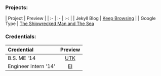 ### Projects:

| Project | Preview |
| :- | :- | :-: |
| Jekyll Blog | [Keep Browsing](/) |
| Google Type | [The Shipwrecked Man and The Sea](http://wlo.li/google-type/#dseeman)

### Credentials:

| Credential | Preview |
| :- | :-: |
| B.S. ME '14 | [UTK](http://mabe.utk.edu) |
| Engineer Intern '14' | [EI <i class="fa fa-file-text"></i>](/assets/images/daveseeman-ei.pdf) |
